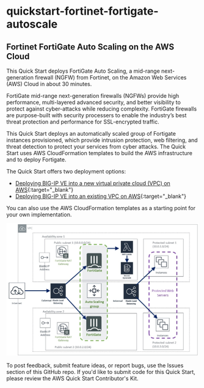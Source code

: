 # quickstart-fortinet-fortigate-autoscale

## Fortinet FortiGate Auto Scaling on the AWS Cloud

This Quick Start deploys FortiGate Auto Scaling, a mid-range next-generation firewall (NGFW) from Fortinet, on the Amazon Web Services (AWS) Cloud in about 30 minutes.

FortiGate mid-range next-generation firewalls (NGFWs) provide high performance, multi-layered advanced security, and better visibility to protect against cyber-attacks while reducing complexity. FortiGate firewalls are purpose-built with security processers to enable the industry’s best threat protection and performance for SSL-encrypted traffic.

This Quick Start deploys an automatically scaled group of Fortigate instances provisioned, which provide intrusion protection, web filtering, and threat detection to protect your services from cyber attacks. The Quick Start uses AWS CloudFormation templates to build the AWS infrastructure and to deploy Fortigate.

The Quick Start offers two deployment options:

 - [Deploying BIG-IP VE into a new virtual private cloud (VPC) on AWS](){:target="_blank"}
 - [Deploying BIG-IP VE into an existing VPC on AWS](){:target="_blank"}

You can also use the AWS CloudFormation templates as a starting point for your own implementation.

![Architecture diagram](Architecture.png)

To post feedback, submit feature ideas, or report bugs, use the Issues section of this GitHub repo. If you'd like to submit code for this Quick Start, please review the AWS Quick Start Contributor's Kit.